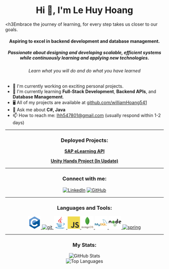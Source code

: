 <h1 align="center">Hi 👋, I'm Le Huy Hoang</h1> 

<h3Embrace the journey of learning, for every step takes us closer to our goals.
<h4 align="center">Aspiring to excel in backend development and database management.</h4>
<h5 align="center">Passionate about designing and developing scalable, efficient systems while continuously learning and applying new technologies.</h5>
<h6 align="center">Learn what you will do and do what you have learned</h6>


- 🌟 I'm currently working on exciting personal projects.
- 🌱 I'm currently learning **Full-Stack Development**, **Backend APIs**, and **Database Management**.
- 🖥️ All of my projects are available at [github.com/williamHoang541](https://github.com/williamHoang541)
- 💬 Ask me about **C#, Java**
- 📫 How to reach me: lhh547801@gmail.com (usually respond within 1-2 days)

---

<h3 align="center">Deployed Projects:</h3>
<p align="center"><a href="https://swdsapelearningapi.azurewebsites.net/index.html" target="_blank"><strong>SAP eLearning API</strong></a></p>
<p align="center"><a href="https://unityhandsapi.azurewebsites.net/index.html" target="_blank"><strong>Unity Hands Project (In Update)</strong></a></p>

---

<h3 align="center">Connect with me:</h3>
<p align="center">
<a href="https://www.linkedin.com/in/huy-ho%C3%A0ng-l%C3%AA-7a9931229/" target="_blank"><img align="center" src="https://img.shields.io/badge/LinkedIn-0A66C2?style=for-the-badge&logo=linkedin&logoColor=white" alt="LinkedIn" /></a>
<a href="https://github.com/williamHoang541" target="_blank"><img align="center" src="https://img.shields.io/badge/GitHub-181717?style=for-the-badge&logo=github&logoColor=white" alt="GitHub" /></a>
</p>

---

<h3 align="center">Languages and Tools:</h3>
<p align="center"> <a href="https://www.cprogramming.com/" target="_blank" rel="noreferrer"> <img src="https://raw.githubusercontent.com/devicons/devicon/master/icons/c/c-original.svg" alt="c" width="40" height="40"/> </a> 
<a href="https://git-scm.com/" target="_blank" rel="noreferrer"> <img src="https://www.vectorlogo.zone/logos/git-scm/git-scm-icon.svg" alt="git" width="40" height="40"/> </a> <a href="https://www.java.com" target="_blank" rel="noreferrer"> <img src="https://raw.githubusercontent.com/devicons/devicon/master/icons/java/java-original.svg" alt="java" width="40" height="40"/> </a> <a href="https://developer.mozilla.org/en-US/docs/Web/JavaScript" target="_blank" rel="noreferrer"> <img src="https://raw.githubusercontent.com/devicons/devicon/master/icons/javascript/javascript-original.svg" alt="javascript" width="40" height="40"/> </a> <a href="https://www.mongodb.com/" target="_blank" rel="noreferrer"> <img src="https://raw.githubusercontent.com/devicons/devicon/master/icons/mongodb/mongodb-original-wordmark.svg" alt="mongodb" width="40" height="40"/> </a> <a href="https://www.mysql.com/" target="_blank" rel="noreferrer"> <img src="https://raw.githubusercontent.com/devicons/devicon/master/icons/mysql/mysql-original-wordmark.svg" alt="mysql" width="40" height="40"/> </a> <a href="https://nodejs.org" target="_blank" rel="noreferrer"> <img src="https://raw.githubusercontent.com/devicons/devicon/master/icons/nodejs/nodejs-original-wordmark.svg" alt="nodejs" width="40" height="40"/> </a> <a href="https://spring.io/" target="_blank" rel="noreferrer"> <img src="https://www.vectorlogo.zone/logos/springio/springio-icon.svg" alt="spring" width="40" height="40"/> </a> </p>

---

<h3 align="center">My Stats:</h3>
<p align="center">
<img src="https://github-readme-stats.vercel.app/api?username=williamHoang541&show_icons=true&theme=radical" alt="GitHub Stats" />
<br />
<img src="https://github-readme-stats.vercel.app/api/top-langs/?username=williamHoang541&layout=compact&theme=radical" alt="Top Languages" />
</p>
